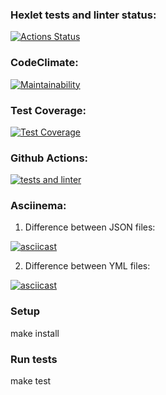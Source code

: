 ### Hexlet tests and linter status:  
[![Actions Status](https://github.com/SergeevaEA/frontend-project-46/workflows/hexlet-check/badge.svg)](https://github.com/SergeevaEA/frontend-project-46/actions)

### CodeClimate:  
[![Maintainability](https://api.codeclimate.com/v1/badges/ebe7dd484dff2e583919/maintainability)](https://codeclimate.com/github/SergeevaEA/frontend-project-46/maintainability)

### Test Coverage:  
[![Test Coverage](https://api.codeclimate.com/v1/badges/ebe7dd484dff2e583919/test_coverage)](https://codeclimate.com/github/SergeevaEA/frontend-project-46/test_coverage)

### Github Actions:  
[![tests and linter](https://github.com/SergeevaEA/frontend-project-46/actions/workflows/testsAndLinter.yml/badge.svg)](https://github.com/SergeevaEA/frontend-project-46/actions/workflows/testsAndLinter.yml)

### Asciinema:  

1) Difference between JSON files: 

[![asciicast](https://asciinema.org/a/Xds6AI2pQWIdV6TG1xXzWWlOU.svg)](https://asciinema.org/a/Xds6AI2pQWIdV6TG1xXzWWlOU)

2) Difference between YML files: 

[![asciicast](https://asciinema.org/a/yrFYyWkXEOXyOsJjtRBfncGVn.svg)](https://asciinema.org/a/yrFYyWkXEOXyOsJjtRBfncGVn)

### Setup  

make install

### Run tests  

make test